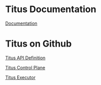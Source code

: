 # Titus Documentation

[Documentation](https://netflix.github.io/titus/)

# Titus on Github

[Titus API Definition](https://github.com/Netflix/titus-api-definitions)

[Titus Control Plane](https://github.com/Netflix/titus-control-plane)

[Titus Executor](https://github.com/Netflix/titus-executor)
